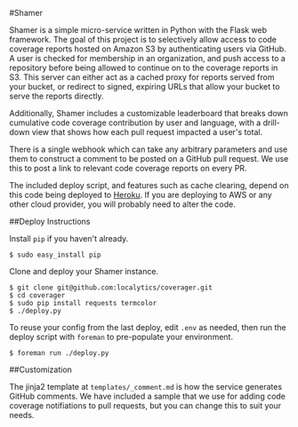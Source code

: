 #Shamer

Shamer is a simple micro-service written in Python with the Flask web framework. The goal of this project is to selectively allow access to code coverage reports hosted on Amazon S3 by authenticating users via GitHub. A user is checked for membership in an organization, and push access to a repository before being allowed to continue on to the coverage reports in S3. This server can either act as a cached proxy for reports served from your bucket, or redirect to signed, expiring URLs that allow your bucket to serve the reports directly.

Additionally, Shamer includes a customizable leaderboard that breaks down cumulative code coverage contribution by user and language, with a drill-down view that shows how each pull request impacted a user's total.

There is a single webhook which can take any arbitrary parameters and use them to construct a comment to be posted on a GitHub pull request. We use this to post a link to relevant code coverage reports on every PR.

The included deploy script, and features such as cache clearing, depend on this code being deployed to [Heroku](https://www.heroku.com/). If you are deploying to AWS or any other cloud provider, you will probably need to alter the code.

##Deploy Instructions

Install `pip` if you haven't already.

```
$ sudo easy_install pip
```
Clone and deploy your Shamer instance.

```
$ git clone git@github.com:localytics/coverager.git
$ cd coverager
$ sudo pip install requests termcolor
$ ./deploy.py
```

To reuse your config from the last deploy, edit `.env` as needed, then run the deploy script with `foreman` to pre-populate your environment.
```
$ foreman run ./deploy.py
```
##Customization

The jinja2 template at `templates/_comment.md` is how the service generates GitHub comments. We have included a sample that we use for adding code coverage notifiations to pull requests, but you can change this to suit your needs.
